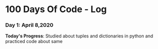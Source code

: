 # 100 Days Of Code - Log


### Day 1: April 8,2020

**Today's Progress**: Studied about tuples and dictionaries in python and practiced code about same




